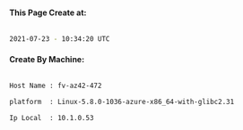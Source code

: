 
   
#### This Page Create at:

```bash

2021-07-23 - 10:34:20 UTC

```

#### Create By Machine:

```bash

Host Name : fv-az42-472

platform  : Linux-5.8.0-1036-azure-x86_64-with-glibc2.31

Ip Local  : 10.1.0.53

```


